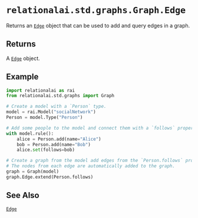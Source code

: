 # `relationalai.std.graphs.Graph.Edge`

Returns an [`Edge`](../Edge/README.md) object that can be used to add and query edges in a graph.

## Returns

A [`Edge`](../Edge/README.md) object.

## Example

```python
import relationalai as rai
from relationalai.std.graphs import Graph

# Create a model with a `Person` type.
model = rai.Model("socialNetwork")
Person = model.Type("Person")

# Add some people to the model and connect them with a `follows` property.
with model.rule():
    alice = Person.add(name="Alice")
    bob = Person.add(name="Bob")
    alice.set(follows=bob)

# Create a graph from the model add edges from the `Person.follows` property.
# The nodes from each edge are automatically added to the graph.
graph = Graph(model)
graph.Edge.extend(Person.follows)
```

## See Also

[`Edge`](../Edge/README.md)
